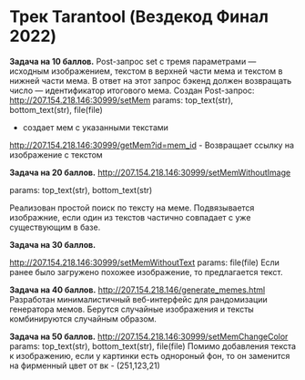 # Трек Tarantool (Вездекод Финал 2022)

**Задача на 10 баллов.**
Post-запрос set с тремя параметрами — исходным изображением, текстом в верхней части мема и текстом в нижней части мема. В ответ на этот запрос бэкенд должен возвращать число — идентификатор итогового мема.
Создан Post-запрос:
http://207.154.218.146:30999/setMem 
params: top_text(str), bottom_text(str), file(file)
 - создает мем с указанными текстами
 
http://207.154.218.146:30999/getMem?id=mem_id - Возвращает ссылку на изображение с текстом

**Задача на 20 баллов.**
http://207.154.218.146:30999/setMemWithoutImage

params: top_text(str), bottom_text(str)

Реализован простой поиск по тексту на меме. Подвязывается изображние, если один из текстов частично совпадает с уже существующим в базе.

**Задача на 30 баллов.**

http://207.154.218.146:30999/setMemWithoutText
params: file(file)
Если ранее было загружено похожее изображение, то предлагается текст.

**Задача на 40 баллов.**
http://207.154.218.146/generate_memes.html
Разработан минималистичный веб-интерфейс для рандомизации генератора мемов. Берутся случайные изображения и тексты комбинируются случайным образом.

**Задача на 50 баллов.**
http://207.154.218.146:30999/setMemChangeColor
params: top_text(str), bottom_text(str), file(file)
Помимо добавления текста к изображению, если у картинки есть однороный фон, то он заменится на фирменный цвет от вк - (251,123,21)
